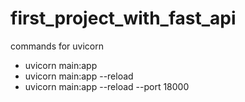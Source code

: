 # first_project_with_fast_api

commands for uvicorn
 - uvicorn main:app 
 - uvicorn main:app --reload
 - uvicorn main:app --reload  --port 18000

